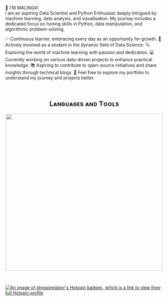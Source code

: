 👋 I'M MALINGA!
<br /> 
I am an aspiring Data Scientist and Python Enthusiast deeply intrigued by machine learning, data analysis, and visualisation. My journey includes a dedicated focus on honing skills in Python, data manipulation, and algorithmic problem-solving. 

✨ Continuous learner, embracing every day as an opportunity for growth.
🌱 Actively involved as a student in the dynamic field of Data Science.
🔍 Exploring the world of machine learning with passion and dedication.
💻 Currently working on various data-driven projects to enhance practical knowledge.
📚 Aspiring to contribute to open-source initiatives and share insights through technical blogs.
💬 Feel free to explore my portfolio to understand my journey and projects better.

<br />
<!--Languages and Tools Section-->       
<h2 align="center">Lᴀɴɢᴜᴀɢᴇs ᴀɴᴅ Tᴏᴏʟs</h2> 
<p align="center">
<img width="500px"  src="https://skillicons.dev/icons?i=py,mysql,sklearn,tensorflow,azure,vscode,js,html,css,php,stackoverflow,wordpress,figma"  />
</p>
<br />

[![An image of @reapredator's Holopin badges, which is a link to view their full Holopin profile](https://holopin.me/reapredator)](https://holopin.io/@reapredator)
